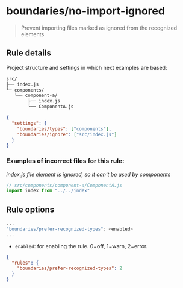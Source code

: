 # boundaries/no-import-ignored

> Prevent importing files marked as ignored from the recognized elements

## Rule details

Project structure and settings in which next examples are based:

```txt
src/
├── index.js
└─ components/
   └── component-a/
        ├── index.js
        └── ComponentA.js
```

```json
{
  "settings": {
    "boundaries/types": ["components"],
    "boundaries/ignore": ["src/index.js"]
  }
}
```


### Examples of **incorrect** files for this rule:

_index.js file element is ignored, so it can't be used by components_

```js
// src/components/component-a/ComponentA.js
import index from "../../index"
```

## Rule options

```js
...
"boundaries/prefer-recognized-types": <enabled>
...
```

* `enabled`: for enabling the rule. 0=off, 1=warn, 2=error.

```json
{
  "rules": {
    "boundaries/prefer-recognized-types": 2
  }
}
```
